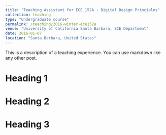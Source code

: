```yaml
---
title: "Teaching Assistant for ECE 152A - Digital Design Principles"
collection: teaching
type: "Undergraduate course"
permalink: /teaching/2016-winter-ece152a
venue: "University of California Santa Barbara, ECE Department"
date: 2016-01-07
location: "Santa Barbara, United States"
---
```


This is a description of a teaching experience. You can use markdown like any other post.

Heading 1
======

Heading 2
======

Heading 3
======
